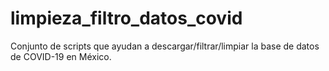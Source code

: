 # limpieza_filtro_datos_covid
Conjunto de scripts que ayudan a descargar/filtrar/limpiar la base de datos de COVID-19 en México.
